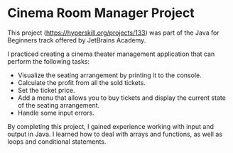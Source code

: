 # Cinema Room Manager Project

This project (https://hyperskill.org/projects/133) was part of the Java for Beginners track offered by JetBrains Academy. 

I practiced creating a cinema theater management application that can perform the following tasks:

- Visualize the seating arrangement by printing it to the console.
- Calculate the profit from all the sold tickets.
- Set the ticket price.
- Add a menu that allows you to buy tickets and display the current state of the seating arrangement.
- Handle some input errors.

By completing this project, I gained experience working with input and output in Java. I learned how to deal with arrays and functions, as well as loops and conditional statements.
